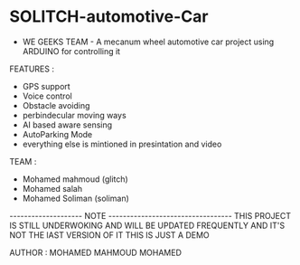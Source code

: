 # SOLITCH-automotive-Car
- WE GEEKS TEAM - 
A mecanum wheel automotive car project using ARDUINO for controlling it 

FEATURES : 
- GPS support
- Voice control
- Obstacle avoiding 
- perbindecular moving ways
- AI based aware sensing
- AutoParking Mode
- everything else is mintioned in presintation and video 

TEAM :
- Mohamed mahmoud (glitch)
- Mohamed salah 
- Mohamed Soliman (soliman)

-------------------- NOTE ----------------------------------
THIS PROJECT IS STILL UNDERWOKING AND WILL BE UPDATED FREQUENTLY AND IT'S NOT THE lAST VERSION OF IT 
THIS IS JUST A DEMO


AUTHOR :
MOHAMED MAHMOUD MOHAMED 

